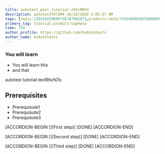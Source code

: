 ```yaml
---
title: autotest_pool_tutorial-zh6jM8Xd
description: autotestV8l5M4_10/28/2020 5:05:57 AM
tags: [topic:139269250608756787992873,products:tech/73554900100700000996,tutorial:experience/advanced]
primary_tag: tutorial:product/sapHana
time: 754
author_profile: https://github.com/ksAutotests
author_name: ksAutotests
---
```

### You will learn
- You will learn this
- and that

autotest tutorial textRhcN7o

## Prerequisites
- Prerequisute1
- Prerequisute2
- Prerequisute3

[ACCORDION-BEGIN [](First step)]
[DONE]
[ACCORDION-END]

[ACCORDION-BEGIN [](Second step)]
[DONE]
[ACCORDION-END]

[ACCORDION-BEGIN [](Third step)]
[DONE]
[ACCORDION-END]

